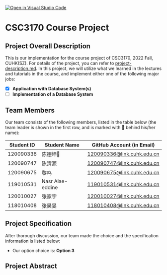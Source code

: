 [![Open in Visual Studio Code](https://classroom.github.com/assets/open-in-vscode-c66648af7eb3fe8bc4f294546bfd86ef473780cde1dea487d3c4ff354943c9ae.svg)](https://classroom.github.com/online_ide?assignment_repo_id=9434409&assignment_repo_type=AssignmentRepo)
# CSC3170 Course Project

## Project Overall Description

This is our implementation for the course project of CSC3170, 2022 Fall, CUHK(SZ). For details of the project, you can refer to [project-description.md](project-description.md). In this project, we will utilize what we learned in the lectures and tutorials in the course, and implement either one of the following major jobs:

<!-- Please fill in "x" to replace the blank space between "[]" to tick the todo item; it's ticked on the first one by default. -->

- [x] **Application with Database System(s)**
- [ ] **Implementation of a Database System**

## Team Members

Our team consists of the following members, listed in the table below (the team leader is shown in the first row, and is marked with 🚩 behind his/her name):

<!-- change the info below to be the real case -->

| Student ID | Student Name | GitHub Account (in Email) |
| ---------- | ------------ | ------------------------- |
| 120090336   | 陈德坤🚩    | 120090336@link.cuhk.edu.cn |
| 120090747   | 陈清源    | 120090747@link.cuhk.edu.cn   |
| 120090675   | 黎鸣     | 120090675@link.cuhk.edu.cn     |
| 119010531 |Nasr Alae-eddine| 119010531@link.cuhk.edu.cn|
| 120010027  | 张家宇    | 120010027@link.cuhk.edu.cn     |
| 118010408   | 张昊旻  | 118010408@link.cuhk.edu.cn     |

## Project Specification

<!-- You should remove the terms/sentence that is not necessary considering your option/branch/difficulty choice -->

After thorough discussion, our team made the choice and the specification information is listed below:

- Our option choice is: **Option 3**


<!-- As for Option 2, our topic background specification can be found in [background-specification.md](background-specification.md). -->

## Project Abstract

<!-- TODO -->
